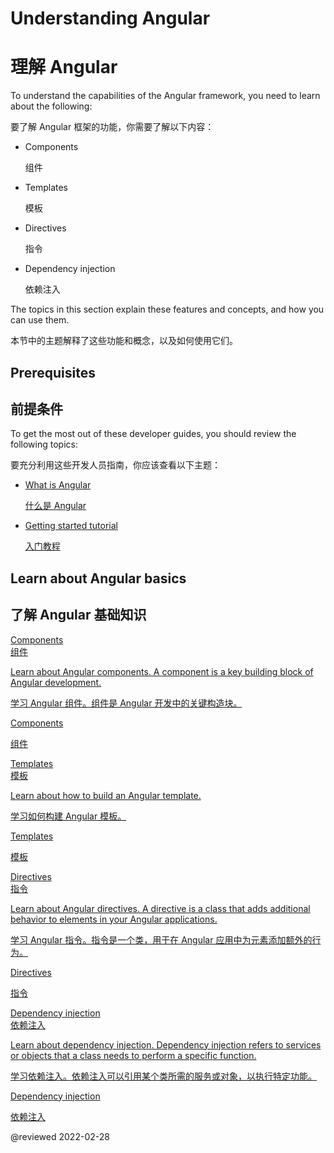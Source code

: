 # Understanding Angular

# 理解 Angular

To understand the capabilities of the Angular framework, you need to learn about the following:

要了解 Angular 框架的功能，你需要了解以下内容：

* Components

  组件

* Templates

  模板

* Directives

  指令

* Dependency injection

  依赖注入

The topics in this section explain these features and concepts, and how you can use them.

本节中的主题解释了这些功能和概念，以及如何使用它们。

## Prerequisites

## 前提条件

To get the most out of these developer guides, you should review the following topics:

要充分利用这些开发人员指南，你应该查看以下主题：

* [What is Angular][AioGuideWhatIsAngular]

  [什么是 Angular][AioGuideWhatIsAngular]

* [Getting started tutorial][AioStart]

  [入门教程][AioStart]

## Learn about Angular basics

## 了解 Angular 基础知识

<div class="card-container">
  <a href="guide/component-overview" class="docs-card" title="Components">
    <section>Components</section>
    <section>组件</section>
    <p>Learn about Angular components. A component is a key building block of Angular development.</p>
    <p>学习 Angular 组件。组件是 Angular 开发中的关键构造块。</p>
    <p class="card-footer">Components</p>
    <p class="card-footer">组件</p>
  </a>
  <a href="guide/template-syntax" class="docs-card" title="Templates">
    <section>Templates</section>
    <section>模板</section>
    <p>Learn about how to build an Angular template.</p>
    <p>学习如何构建 Angular 模板。</p>
    <p class="card-footer">Templates</p>
    <p class="card-footer">模板</p>
  </a>
  <a href="guide/built-in-directives" class="docs-card" title="Directives">
    <section>Directives</section>
    <section>指令</section>
    <p>Learn about Angular directives. A directive is a class that adds additional behavior to elements in your Angular applications.</p>
    <p>学习 Angular 指令。指令是一个类，用于在 Angular 应用中为元素添加额外的行为。</p>
    <p class="card-footer">Directives</p>
    <p class="card-footer">指令</p>
  </a>
  <a href="guide/dependency-injection" class="docs-card" title="Dependency injection">
    <section>Dependency injection</section>
    <section>依赖注入</section>
    <p>Learn about dependency injection. Dependency injection refers to services or objects that a class needs to perform a specific function.</p>
    <p>学习依赖注入。依赖注入可以引用某个类所需的服务或对象，以执行特定功能。</p>
    <p class="card-footer">Dependency injection</p>
    <p class="card-footer">依赖注入</p>
  </a>
  <!-- <a href="guide/rendering-overview" class="docs-card" title="Angular service worker developer guide">
    <section>Rendering</section>
    <section>渲染</section>
    <p>Learn how about server-side rendering and pre-rendering using Angular Universal.</p>
    <p>学习如何使用 Angular Universal 进行服务端渲染和预渲染。</p>
    <p class="card-footer">Angular Universal</p>
  </a> -->
</div>

<!-- links -->

[AioGuideWhatIsAngular]: guide/what-is-angular "What is Angular\? | Angular"

[AioStart]: start "Getting started with Angular | Angular"

<!-- external links -->

<!-- end links -->

@reviewed 2022-02-28